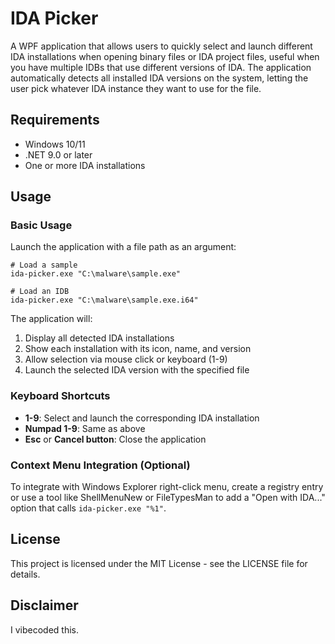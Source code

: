 # IDA Picker

A WPF application that allows users to quickly select and launch different IDA installations when opening binary files or IDA project files, useful when you have multiple IDBs that use different versions of IDA. The application automatically detects all installed IDA versions on the system, letting the user pick whatever IDA instance they want to use for the file.

## Requirements

- Windows 10/11
- .NET 9.0 or later
- One or more IDA installations

## Usage

### Basic Usage

Launch the application with a file path as an argument:

```
# Load a sample
ida-picker.exe "C:\malware\sample.exe"

# Load an IDB
ida-picker.exe "C:\malware\sample.exe.i64"

```

The application will:
1. Display all detected IDA installations
2. Show each installation with its icon, name, and version
3. Allow selection via mouse click or keyboard (1-9)
4. Launch the selected IDA version with the specified file

### Keyboard Shortcuts

- **1-9**: Select and launch the corresponding IDA installation
- **Numpad 1-9**: Same as above
- **Esc** or **Cancel button**: Close the application

### Context Menu Integration (Optional)

To integrate with Windows Explorer right-click menu, create a registry entry or use a tool like ShellMenuNew or FileTypesMan to add a "Open with IDA..." option that calls `ida-picker.exe "%1"`.

## License

This project is licensed under the MIT License - see the LICENSE file for details.

## Disclaimer

I vibecoded this.
